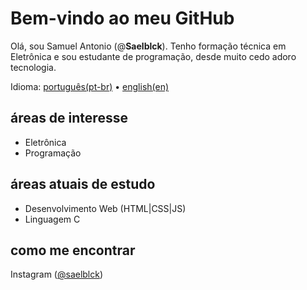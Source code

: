 # Bem-vindo ao meu GitHub

Olá, sou Samuel Antonio (@**Saelblck**).
Tenho formação técnica em Eletrônica e sou estudante de programação, desde muito cedo adoro tecnologia.

Idioma: [português(pt-br)](https://github.com/saelblck/Saelblck/blob/main/README.md) • [english(en)](https://github.com/saelblck/Saelblck/blob/main/README-en.md)

## áreas de interesse
- Eletrônica
- Programação

## áreas atuais de estudo
- Desenvolvimento Web (HTML|CSS|JS)
- Linguagem C

## como me encontrar
Instagram ([@saelblck](https://www.instagram.com/saelblck))
